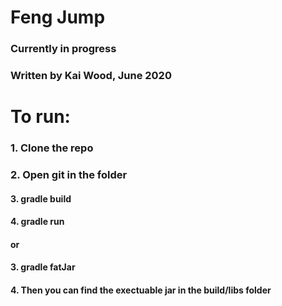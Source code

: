 # Feng Jump
### Currently in progress 
### Written by Kai Wood, June 2020

# To run:
### 1. Clone the repo
### 2. Open git in the folder
#### 3. gradle build
#### 4. gradle run
#### or
#### 3. gradle fatJar
#### 4. Then you can find the exectuable jar in the build/libs folder
